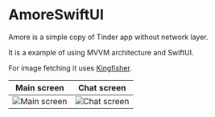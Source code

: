 # AmoreSwiftUI
Amore is a simple copy of Tinder app without network layer.

It is a example of using MVVM architecture and SwiftUI.

For image fetching it uses [Kingfisher](https://github.com/onevcat/Kingfisher).

| Main screen | Chat screen |
| :---: |  :---: |
| ![Main screen](https://en.proft.me/media/ios/swtiftua_amore_1.png) | ![Chat screen](https://en.proft.me/media/ios/swtiftua_amore_2.png) |
